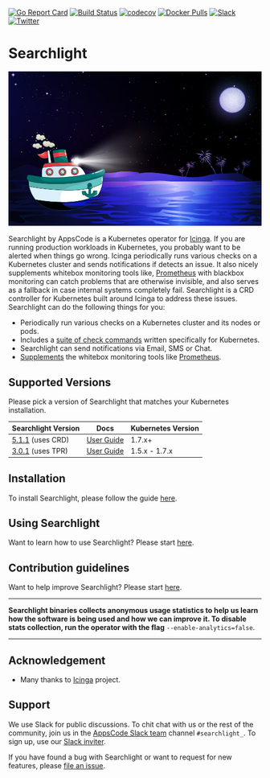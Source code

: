 [![Go Report Card](https://goreportcard.com/badge/github.com/appscode/searchlight)](https://goreportcard.com/report/github.com/appscode/searchlight)
[![Build Status](https://travis-ci.org/appscode/searchlight.svg?branch=master)](https://travis-ci.org/appscode/searchlight)
[![codecov](https://codecov.io/gh/appscode/searchlight/branch/master/graph/badge.svg)](https://codecov.io/gh/appscode/searchlight)
[![Docker Pulls](https://img.shields.io/docker/pulls/appscode/searchlight.svg)](https://hub.docker.com/r/appscode/searchlight/)
[![Slack](https://slack.appscode.com/badge.svg)](https://slack.appscode.com)
[![Twitter](https://img.shields.io/twitter/follow/appscodehq.svg?style=social&logo=twitter&label=Follow)](https://twitter.com/intent/follow?screen_name=AppsCodeHQ)

# Searchlight

<img src="/docs/images/cover.jpg">


Searchlight by AppsCode is a Kubernetes operator for [Icinga](https://www.icinga.com/). If you are running production workloads in Kubernetes, you probably want to be alerted when things go wrong. Icinga periodically runs various checks on a Kubernetes cluster and sends notifications if detects an issue. It also nicely supplements whitebox monitoring tools like, [Prometheus](https://prometheus.io/) with blackbox monitoring can catch problems that are otherwise invisible, and also serves as a fallback in case internal systems completely fail. Searchlight is a CRD controller for Kubernetes built around Icinga to address these issues. Searchlight can do the following things for you:

 - Periodically run various checks on a Kubernetes cluster and its nodes or pods.
 - Includes a [suite of check commands](/docs/reference/hyperalert/hyperalert.md) written specifically for Kubernetes.
 - Searchlight can send notifications via Email, SMS or Chat.
 - [Supplements](https://prometheus.io/docs/practices/alerting/#metamonitoring) the whitebox monitoring tools like [Prometheus](https://prometheus.io).

## Supported Versions
Please pick a version of Searchlight that matches your Kubernetes installation.

| Searchlight Version                                                                      | Docs                                                                       | Kubernetes Version |
|------------------------------------------------------------------------------------------|----------------------------------------------------------------------------|--------------------|
| [5.1.1](https://github.com/appscode/searchlight/releases/tag/5.1.1) (uses CRD)           | [User Guide](https://appscode.com/products/searchlight/5.1.1/welcome/)     | 1.7.x+             |
| [3.0.1](https://github.com/appscode/searchlight/releases/tag/3.0.1) (uses TPR)           | [User Guide](https://github.com/appscode/searchlight/tree/3.0.1/docs)      | 1.5.x - 1.7.x      |

## Installation
To install Searchlight, please follow the guide [here](https://appscode.com/products/searchlight/5.1.1/setup/install).

## Using Searchlight
Want to learn how to use Searchlight? Please start [here](https://appscode.com/products/searchlight/5.1.1).

## Contribution guidelines
Want to help improve Searchlight? Please start [here](https://appscode.com/products/searchlight/5.1.1/welcome/contributing).

---

**Searchlight binaries collects anonymous usage statistics to help us learn how the software is being used and
how we can improve it. To disable stats collection, run the operator with the flag** `--enable-analytics=false`.

---

## Acknowledgement
 - Many thanks to [Icinga](https://www.icinga.com/) project.

## Support
We use Slack for public discussions. To chit chat with us or the rest of the community, join us in the [AppsCode Slack team](https://appscode.slack.com/messages/C8M7LT2QK/details/) channel `#searchlight_`. To sign up, use our [Slack inviter](https://slack.appscode.com/).

If you have found a bug with Searchlight or want to request for new features, please [file an issue](https://github.com/appscode/searchlight/issues/new).

